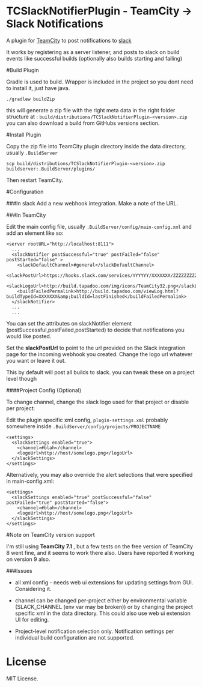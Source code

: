 # TCSlackNotifierPlugin - TeamCity -> Slack Notifications

A plugin for [TeamCity](http://www.jetbrains.com/teamcity/) to post notifications to [slack](https://slack.com/)

It works by registering as a server listener, and posts to slack on build events like successful builds (optionally also builds starting and failing)

#Build Plugin

Gradle is used to build. Wrapper is included in the project so you dont need to install it, just have java.

    ./gradlew buildZip

this will generate a zip file with the right meta data in the right folder structure at : `build/distributions/TCSlackNotifierPlugin-<version>.zip` you can also download a build from GitHubs versions section.

#Install Plugin

Copy the zip file into TeamCity plugin directory inside the data directory, usually `.BuildServer`

```
scp build/distributions/TCSlackNotifierPlugin-<version>.zip buildserver:.BuildServer/plugins/
```

Then restart TeamCity.

#Configuration

###In slack
Add a new webhook integration. Make a note of the URL.

###In TeamCity

Edit the main config file, usually `.BuildServer/config/main-config.xml` and add an element like so:

```
<server rootURL="http://localhost:8111">
  ...
  <slackNotifier postSuccessful="true" postFailed="false" postStarted="false" >
    <slackDefaultChannel>#general</slackDefaultChannel>
    <slackPostUrl>https://hooks.slack.com/services/YYYYYY/XXXXXXX/ZZZZZZZZZZZZ</slackPostUrl>
    <slackLogoUrl>http://build.tapadoo.com/img/icons/TeamCity32.png</slackLogoUrl>
    <buildFailedPermalink>http://build.tapadoo.com/viewLog.html?buildTypeId=XXXXXXX&amp;buildId=lastFinished</buildFailedPermalink>
  </slackNotifier>
  ...
  ...
```

You can set the attributes on slackNotifier element (postSuccessful,postFailed,postStarted) to decide that notifications you would like posted.

Set the **slackPostUrl** to point to the url provided on the Slack integration page for the incoming webhook you created. Change the logo url whatever you want or leave it out.

This by default will post all builds to slack. you can tweak these on a project level though

####Project Config (Optional)

To change channel, change the slack logo used for that project or disable per project:

Edit the plugin specific xml config, `plugin-settings.xml` probably somewhere inside `.BuildServer/config/projects/PROJECTNAME`

```
<settings>
  <slackSettings enabled="true">
    <channel>#blah</channel>
    <logoUrl>http://host/somelogo.png</logoUrl>
  </slackSettings>
</settings>
```

Alternatively, you may also override the alert selections that were specified in main-config.xml:

```
<settings>
  <slackSettings enabled="true" postSuccessful="false" postFailed="true" postStarted="false">
    <channel>#blah</channel>
    <logoUrl>http://host/somelogo.png</logoUrl>
  </slackSettings>
</settings>
```

#Note on TeamCity version support

I'm still using **TeamCity 7.1** , but a few tests on the free version of TeamCity 8 went fine, and it seems to work there also. Users have reported it working on version 9 also.

###Issues

* all xml config - needs web ui extensions for updating settings from GUI. Considering it.
* channel can be changed per-project either by environmental variable (SLACK_CHANNEL (env var may be broken)) or by changing the project specific xml in the data directory. This could also use web ui extension UI for editing.

* Project-level notification selection only.  Notification settings per individual build configuration are not supported.


# License

MIT License.
